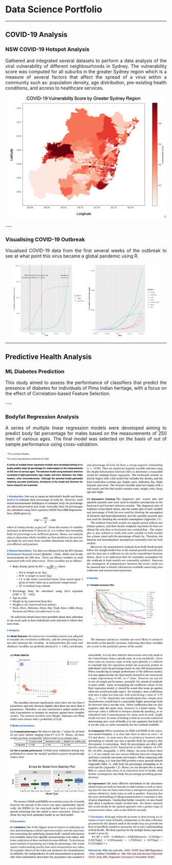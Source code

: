 # Data Science Portfolio
---

## COVID-19 Analysis

### NSW COVID-19 Hotspot Analysis
<p align="justify">
Gathered and integrated several datasets to perform a data analysis of the viral vulnerability of different neighbourhoods in Sydney. The vulnerability score was computed for all suburbs in the greater Sydney region which is a measure of several factors that affect the spread of a virus within a community such as: population density, age distribution, pre-existing health conditions, and access to healthcare services.

<center><img src="images/covid-heatmap.png"/></center>
</p>
---

### Visualising COVID-19 Outbreak
<p align="justify">
Visualised COVID-19 data from the first several weeks of the outbreak to see at what point this virus became a global pandemic using R.
</p>
<center>
<img src="images/visualising-covid-1.png" width="230"/> <img src="images/visualising-covid-2.png" width="230"/>
</center>
 
---
## Predictive Health Analysis

### ML Diabetes Prediction
<p align="justify">
This study aimed to assess the performance of classifiers that predict the presence of diabetes for individuals of Pima Indian heritage, with a focus on the effect of Correlation-based Feature Selection.
</p>
---

### Bodyfat Regression Analysis
<p align="justify">
 A series of multiple linear regression models were developed aiming to predict body fat percentage for males based on the measurements of 250 men of various ages. The final model was selected on the basis of out of sample performance using cross-validation.
</p>
 
<center><img src="images/bf-1.png"/></center>

<center><img src="images/bf-2.png"/></center>

